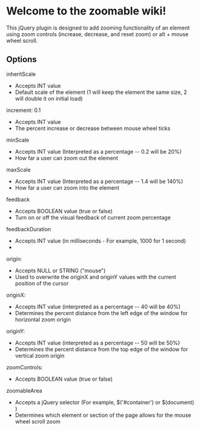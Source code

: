 # Welcome to the zoomable wiki!

This jQuery plugin is designed to add zooming functionality of an element using zoom controls (increase, decrease, and reset zoom) or alt + mouse wheel scroll.

## Options
inheritScale
* Accepts INT value
* Default scale of the element (1 will keep the element the same size, 2 will double it on initial load)

increment: 0.1
* Accepts INT value
* The percent increase or decrease between mouse wheel ticks

minScale
* Accepts INT value (Interpreted as a percentage -- 0.2 will be 20%) 
* How far a user can zoom out the element

maxScale
* Accepts INT value (Interpreted as a percentage -- 1.4 will be 140%) 
* How far a user can zoom into the element

feedback
* Accepts BOOLEAN value (true or false)
* Turn on or off the visual feedback of current zoom percentage

feedbackDuration
* Accepts INT value (in milliseconds - For example, 1000 for 1 second)
*

origin:
* Accepts NULL or STRING ("mouse")
* Used to overwrite the originX and originY values with the current position of the cursor

originX:
* Accepts INT value (interpreted as a percentage -- 40 will be 40%) 
* Determines the percent distance from the left edge of the window for horizontal zoom origin 

originY: 
* Accepts INT value (interpreted as a percentage -- 50 will be 50%) 
* Determines the percent distance from the top edge of the window for vertical zoom origin 

zoomControls: 
* Accepts BOOLEAN value (true or false)

zoomableArea
* Accepts a jQuery selector (For example,  $('#container') or $(document) )
* Determines which element or section of the page allows for the mouse wheel scroll zoom
